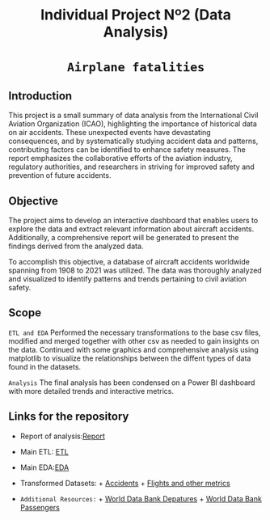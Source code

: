<h1 align='center'>
 <b>Individual Project Nº2 (Data Analysis)</b>
</h1>
 
# <h1 align="center">**`Airplane fatalities`**</h1>


## **Introduction**


This project is a small summary of data analysis from the International Civil Aviation Organization (ICAO), highlighting the importance of historical data on air accidents. These unexpected events have devastating consequences, and by systematically studying accident data and patterns, contributing factors can be identified to enhance safety measures. The report emphasizes the collaborative efforts of the aviation industry, regulatory authorities, and researchers in striving for improved safety and prevention of future accidents.


## **Objective**

The project aims to develop an interactive dashboard that enables users to explore the data and extract relevant information about aircraft accidents. Additionally, a comprehensive report will be generated to present the findings derived from the analyzed data.

To accomplish this objective, a database of aircraft accidents worldwide spanning from 1908 to 2021 was utilized. The data was thoroughly analyzed and visualized to identify patterns and trends pertaining to civil aviation safety.

## **Scope**

`ETL and EDA`
Performed the necessary transformations to the base csv files, modified and merged together with other csv as needed to gain insights on the data. Continued with some graphics and comprehensive analysis using matplotlib to visualize the relationships between the diffent types of data found in the datasets.

`Analysis`
The final analysis has been condensed on a Power BI dashboard with more detailed trends and interactive metrics.

## **Links for the repository**

- Report of analysis:[Report]()
- Main ETL: [ETL]()
- Main EDA:[EDA]()
- Transformed Datasets: 
                + [Accidents]()
                + [Flights and other metrics]()

- `Additional Resources:` 
            + [World Data Bank Depatures](https://data.worldbank.org/indicator/IS.AIR.DPRT)
            + [World Data Bank Passengers](https://data.worldbank.org/indicator/IS.AIR.PSGR)
